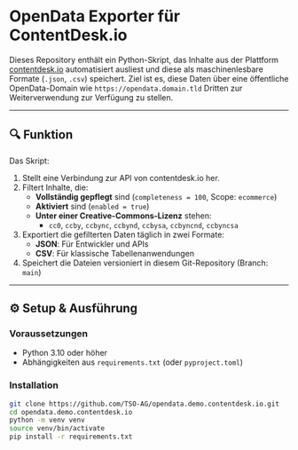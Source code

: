 # OpenData Exporter für ContentDesk.io

Dieses Repository enthält ein Python-Skript, das Inhalte aus der Plattform [contentdesk.io](https://www.contentdesk.io) automatisiert ausliest und diese als maschinenlesbare Formate (`.json`, `.csv`) speichert. Ziel ist es, diese Daten über eine öffentliche OpenData-Domain wie `https://opendata.domain.tld` Dritten zur Weiterverwendung zur Verfügung zu stellen.

---

## 🔍 Funktion

Das Skript:

1. Stellt eine Verbindung zur API von contentdesk.io her.
2. Filtert Inhalte, die:
   - **Vollständig gepflegt** sind (`completeness = 100`, Scope: `ecommerce`)
   - **Aktiviert** sind (`enabled = true`)
   - **Unter einer Creative-Commons-Lizenz** stehen:
     - `cc0`, `ccby`, `ccbync`, `ccbynd`, `ccbysa`, `ccbyncnd`, `ccbyncsa`
3. Exportiert die gefilterten Daten täglich in zwei Formate:
   - **JSON**: Für Entwickler und APIs
   - **CSV**: Für klassische Tabellenanwendungen
4. Speichert die Dateien versioniert in diesem Git-Repository (Branch: `main`)

---

## ⚙️ Setup & Ausführung

### Voraussetzungen

- Python 3.10 oder höher
- Abhängigkeiten aus `requirements.txt` (oder `pyproject.toml`)

### Installation

```bash
git clone https://github.com/TSO-AG/opendata.demo.contentdesk.io.git
cd opendata.demo.contentdesk.io
python -m venv venv
source venv/bin/activate
pip install -r requirements.txt
